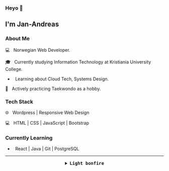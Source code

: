<!-- ### Hello there 👋 -->

### Heyo 👋<h2> I'm Jan-Andreas</h2>


<h3> About Me </h3>

💻 &nbsp; Norwegian Web Developer.

🎓 &nbsp; Currently studying Information Technology at Kristiania University College.

- &nbsp; Learning about Cloud Tech, Systems Design.

🥋 &nbsp; Actively practicing Taekwondo as a hobby.


<h3>Tech Stack</h3>

🌐 &nbsp; Wordpress | Responsive Web Design

💻 &nbsp; HTML | CSS | JavaScript | Bootstrap


<h3>Currently Learning</h3>

- &nbsp; React | Java | Git | PostgreSQL

<hr>

<!-- Bonfire -->
<details align="center">
<summary> <b> <samp> Light bonfire </samp></b></summary>
<samp>
 <b><h2 style="color: #fc6203">B O N F I R E &nbsp; L I T !</h2> </b>
<img src="https://raw.githubusercontent.com/TanZng/TanZng/master/assets/bonefire.gif" width="200"/>
</samp>
</details>
